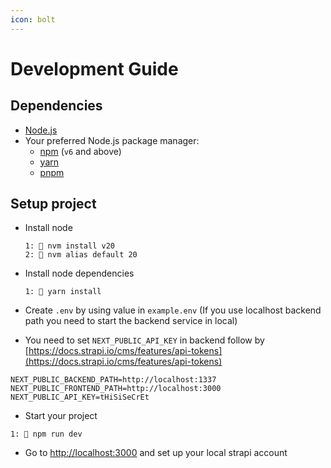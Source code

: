 ```yaml
---
icon: bolt
---
```


# Development Guide

## Dependencies

* [Node.js](https://nodejs.org/)
* Your preferred Node.js package manager:
  * [npm](https://docs.npmjs.com/cli/v6/commands/npm-install) (`v6` and above)
  * [yarn](https://yarnpkg.com/getting-started/install)
  * [pnpm](https://pnpm.io/)

## Setup project

*   Install node

    ```
    1: 📄 nvm install v20
    2: 📄 nvm alias default 20
    ```
*   Install node dependencies

    ```
    1: 📄 yarn install
    ```
* Create `.env`  by using value in `example.env` (If you use localhost backend path you need to start the backend service in local)
* You need to set `NEXT_PUBLIC_API_KEY` in backend follow by [https://docs.strapi.io/cms/features/api-tokens](https://docs.strapi.io/cms/features/api-tokens)

```
NEXT_PUBLIC_BACKEND_PATH=http://localhost:1337
NEXT_PUBLIC_FRONTEND_PATH=http://localhost:3000
NEXT_PUBLIC_API_KEY=tHiSiSeCrEt
```

* Start your project

```
1: 📄 npm run dev
```

* Go to [http://localhost:3000](http://localhost:3000/) and set up your local strapi account


